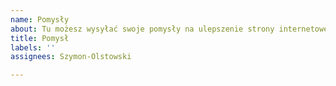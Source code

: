 ```yaml
---
name: Pomysły
about: Tu możesz wysyłać swoje pomysły na ulepszenie strony internetowej w flask
title: Pomysł
labels: ''
assignees: Szymon-Olstowski

---
```



